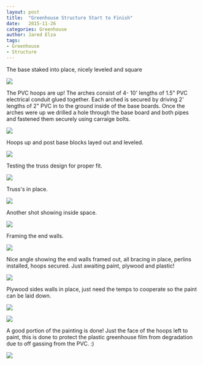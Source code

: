 ```yaml
---
layout: post
title:  "Greenhouse Structure Start to Finish"
date:   2015-11-26
categories: Greenhouse
author: Jared Elza
tags: 
- Greenhouse
- Structure
---
```

The base staked into place, nicely leveled and square

[![](http://imgur.com/mZW8nldh.jpg)](http://imgur.com/mZW8nld.jpg)

The PVC hoops are up! The arches consist of 4- 10' lengths of 1.5" PVC electrical conduit glued together. Each arched is secured by driving 2' lengths of 2" PVC in to the ground inside of the base boards. Once the arches were up we drilled a hole through the base board and both pipes and fastened them securely using carraige bolts.

[![](https://i.imgur.com/2tJadGNh.jpg)](https://i.imgur.com/2tJadGN.jpg)

Hoops up and post base blocks layed out and leveled.

[![](https://i.imgur.com/U960iWah.jpg)](https://i.imgur.com/U960iWa.jpg)

Testing the truss design for proper fit.

[![](https://i.imgur.com/fP4E2uAh.jpg)](https://i.imgur.com/fP4E2uA.jpg)

Truss's in place.

[![](https://i.imgur.com/SV5KHUxh.jpg)](https://i.imgur.com/SV5KHUx.jpg)

Another shot showing inside space.

[![](https://i.imgur.com/R1jH9m2h.jpg)](https://i.imgur.com/R1jH9m2.jpg)

Framing the end walls.

[![](https://i.imgur.com/EoPTeC1h.jpg)](https://i.imgur.com/EoPTeC1.jpg)

Nice angle showing the end walls framed out, all bracing in place, perlins installed, hoops secured. Just awaiting paint, plywood and plastic!

[![](https://i.imgur.com/K76eQ2Xh.jpg)](https://i.imgur.com/K76eQ2X.jpg)

Plywood sides walls in place, just need the temps to cooperate so the paint can be laid down.

[![](https://i.imgur.com/UV389Xm.jpg)](https://i.imgur.com/UV389Xm.jpg)

[![](https://i.imgur.com/jv9lIjNh.jpg)](https://i.imgur.com/jv9lIjN.jpg)

A good portion of the painting is done! Just the face of the hoops left to paint, this is done to protect the plastic greenhouse film from degradation due to off gassing from the PVC. :)

[![](https://i.imgur.com/C6PYXOch.jpg)](https://i.imgur.com/C6PYXOc.jpg)




